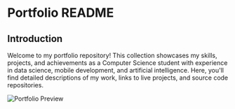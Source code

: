 # Portfolio README

## Introduction
Welcome to my portfolio repository! This collection showcases my skills, projects, and achievements as a Computer Science student with experience in data science, mobile development, and artificial intelligence. Here, you'll find detailed descriptions of my work, links to live projects, and source code repositories.

![Portfolio Preview](preview.png)



